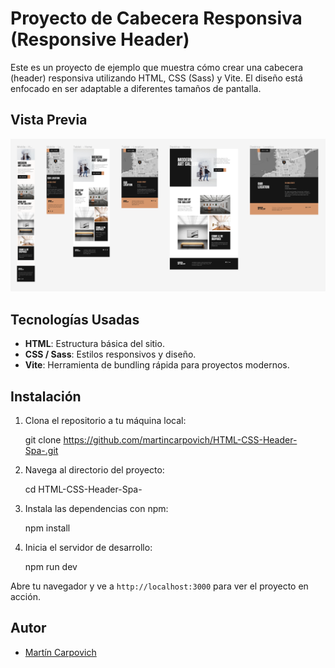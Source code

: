 # Proyecto de Cabecera Responsiva (Responsive Header)

Este es un proyecto de ejemplo que muestra cómo crear una cabecera (header) responsiva utilizando HTML, CSS (Sass) y Vite. El diseño está enfocado en ser adaptable a diferentes tamaños de pantalla.

## Vista Previa

![Captura de pantalla del proyecto](./ModernArtGallery.png)

## Tecnologías Usadas

- **HTML**: Estructura básica del sitio.
- **CSS / Sass**: Estilos responsivos y diseño.
- **Vite**: Herramienta de bundling rápida para proyectos modernos.

## Instalación

1. Clona el repositorio a tu máquina local:

    git clone https://github.com/martincarpovich/HTML-CSS-Header-Spa-.git

2. Navega al directorio del proyecto:

    cd HTML-CSS-Header-Spa-

3. Instala las dependencias con npm:

    npm install

4. Inicia el servidor de desarrollo:

    npm run dev

Abre tu navegador y ve a `http://localhost:3000` para ver el proyecto en acción.

## Autor

- [Martín Carpovich](https://www.linkedin.com/in/martin-carpovich/)

